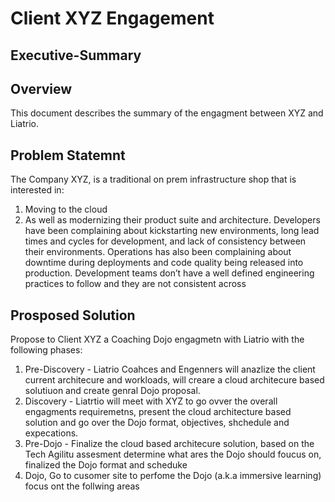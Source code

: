 # Client XYZ Engagement 
## Executive-Summary
 
 ## Overview
 This document describes the summary of the engagment between XYZ and Liatrio. 

 ## Problem Statemnt
 The Company XYZ, is a traditional on prem infrastructure shop that is interested in:
  1. Moving to the cloud
  2. As well as modernizing their product suite and architecture.
Developers have been complaining about kickstarting new environments, long lead times and cycles for development,
and lack of consistency between their environments. Operations has also been complaining
about downtime during deployments and code quality being released into production.
Development teams don’t have a well defined engineering practices to follow and they are not
consistent across

 ## Prosposed Solution
 Propose to Client XYZ a Coaching Dojo engagmetn with Liatrio with the following phases:
 1. Pre-Discovery - Liatrio Coahces and Engenners will anazlize the client current architecure and workloads, will creare a cloud architecure based solutiuon and create genral Dojo proposal.
 2. Discovery - Liatrtio will meet with XYZ to go ovver the overall engagments requiremetns, present the cloud architecture based solution and go over the Dojo format, objectives, shchedule and expecations.
 3. Pre-Dojo - Finalize the cloud based architecure solution, based on the Tech Agilitu assesment determine what ares the Dojo should foucus on, finalized the Dojo format and scheduke
 4. Dojo, Go to cusomer site to perfome the Dojo (a.k.a immersive learning) focus ont the follwing areas

